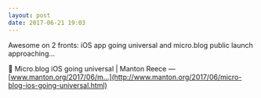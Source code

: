 ```yaml
---
layout: post
date: 2017-06-21 19:03
---
```

Awesome on 2 fronts: iOS app going universal and micro.blog public launch approaching...

🔗 Micro.blog iOS going universal | Manton Reece — [www.manton.org/2017/06/m...](http://www.manton.org/2017/06/micro-blog-ios-going-universal.html)
